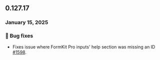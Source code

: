 ## 0.127.17

### January 15, 2025

### 🐛 Bug fixes

- Fixes issue where FormKit Pro inputs' help section was missing an ID [#1598](https://github.com/formkit/formkit/issues/1598).